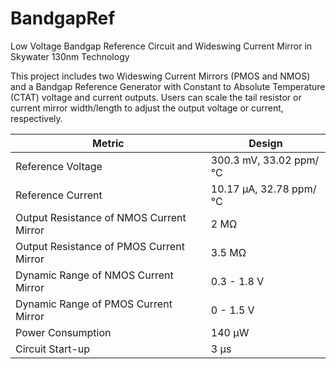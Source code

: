# BandgapRef
Low Voltage Bandgap Reference Circuit and Wideswing Current Mirror in Skywater 130nm Technology

This project includes two Wideswing Current Mirrors (PMOS and NMOS) and a Bandgap Reference Generator with Constant to Absolute Temperature (CTAT) voltage and current outputs. Users can scale the tail resistor or current mirror width/length to adjust the output voltage or current, respectively.

| Metric                                   | Design                        |
|-------------------------------------------|-------------------------------|
| Reference Voltage                        | 300.3 mV, 33.02 ppm/°C        |
| Reference Current                        | 10.17 µA, 32.78 ppm/°C        |
| Output Resistance of NMOS Current Mirror  | 2 MΩ                          |
| Output Resistance of PMOS Current Mirror  | 3.5 MΩ                        |
| Dynamic Range of NMOS Current Mirror      | 0.3 - 1.8 V                   |
| Dynamic Range of PMOS Current Mirror      | 0 - 1.5 V                     |
| Power Consumption                        | 140 µW                        |
| Circuit Start-up                         | 3 µs                          |